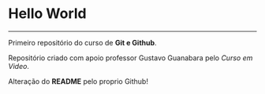 # Hello World
***
 Primeiro repositório do curso de **Git e Github**.

 Repositório criado com apoio professor Gustavo Guanabara pelo *Curso em  Video*.
 
 Alteração do **README** pelo proprio Github!
